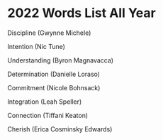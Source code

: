 # 2022 Words List All Year

Discipline (Gwynne Michele)

Intention (Nic Tune)

Understanding (Byron Magnavacca)

Determination (Danielle Loraso)

Commitment (Nicole Bohnsack)

Integration (Leah Speller)

Connection (Tiffani Keaton)

Cherish (Erica Cosminsky Edwards)




